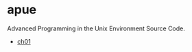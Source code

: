 apue
====

Advanced Programming in the Unix Environment Source Code.

- [ch01](http://github.com/zhongwei/apue/tree/master/01)
